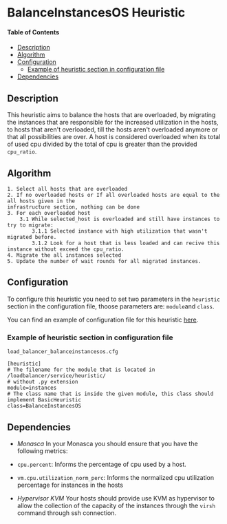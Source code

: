 BalanceInstancesOS Heuristic
============================

#### Table of Contents
- [Description](#description)
- [Algorithm](#algorithm)
- [Configuration](#configuration)
    - [Example of heuristic section in configuration file](#example-of-heuristic-section-in-configuration-file)
- [Dependencies](#dependencies)


Description
-----------

This heuristic aims to balance the hosts that are overloaded, by migrating the instances that are responsible for
the increased utilization in the hosts, to hosts that aren't overloaded, till the hosts aren't overloaded anymore or
that all possibilities are over. A host is considered overloaded when its total of used cpu divided by the total of
cpu is greater than the provided `cpu_ratio`.

Algorithm
---------

```
1. Select all hosts that are overloaded
2. If no overloaded hosts or If all overloaded hosts are equal to the all hosts given in the
infrastructure section, nothing can be done
3. For each overloaded host
    3.1 While selected_host is overloaded and still have instances to try to migrate:
        3.1.1 Selected instance with high utilization that wasn't migrated before.
        3.1.2 Look for a host that is less loaded and can recive this instance without exceed the cpu_ratio.
4. Migrate the all instances selected
5. Update the number of wait rounds for all migrated instances.
```


Configuration
-------------

To configure this heuristic you need to set two parameters in the `heuristic` section in the configuration file, thoose parameters are:
`module`and `class`.

You can find an example of configuration file for this heuristic [here](../../../../examples/load_balancer_balanceinstancesos.cfg).

### Example of heuristic section in configuration file

`load_balancer_balanceinstancesos.cfg`


```
[heuristic]
# The filename for the module that is located in /loadbalancer/service/heuristic/
# without .py extension
module=instances
# The class name that is inside the given module, this class should implement BasicHeuristic
class=BalanceInstancesOS
```

Dependencies
------------

- *Monasca*
In your Monasca you should ensure that you have the following metrics:
- `cpu.percent`: Informs the percentage of cpu used by a host.
- `vm.cpu.utilization_norm_perc`: Informs the normalized cpu utilization percentage for instances in the hosts

- *Hypervisor KVM*
Your hosts should provide use KVM as hypervisor to allow the collection of the capacity of the instances through the `virsh` command through ssh connection.
